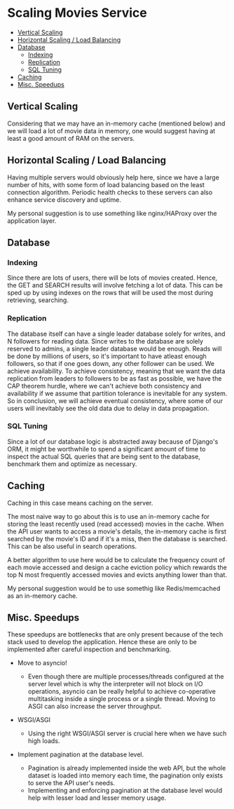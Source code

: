 # Scaling Movies Service

- [Vertical Scaling](#vertical-scaling)
- [Horizontal Scaling / Load Balancing](#horizontal-scaling--load-balancing)
- [Database](#database)
  - [Indexing](#indexing)
  - [Replication](#replication)
  - [SQL Tuning](#sql-tuning)
- [Caching](#caching)
- [Misc. Speedups](#misc-speedups)

## Vertical Scaling

Considering that we may have an in-memory cache (mentioned below) and we will load a lot of
movie data in memory, one would suggest having at least a good amount of RAM on the servers.

## Horizontal Scaling / Load Balancing

Having multiple servers would obviously help here, since we have a large number of hits,
with some form of load balancing based on the least connection algorithm. Periodic health
checks to these servers can also enhance service discovery and uptime.

My personal suggestion is to use something like nginx/HAProxy over the application layer.

## Database

### Indexing

Since there are lots of users, there will be lots of movies
created. Hence, the GET and SEARCH results will involve fetching a lot of data.
This can be sped up by using indexes on the rows that will be used the most
during retrieving, searching.

### Replication

The database itself can have a single leader database solely for writes, and N
followers for reading data. Since writes to the database are solely reserved to admins, a single leader database would be enough. Reads will be done by millions
of users, so it's important to have atleast enough followers, so that if one goes down, any other follower can be used. We achieve availability. To achieve consistency, meaning that we want the data replication from leaders to followers to be as fast as possible, we have the CAP theorem hurdle, where we can't achieve both consistency and availability if we assume that partition tolerance is inevitable for
any system. So in conclusion, we will achieve eventual consistency, where some of our users will inevitably see the old data due to delay in data propagation.

### SQL Tuning

Since a lot of our database logic is abstracted away because of Django's ORM, it might
be worthwhile to spend a significant amount of time to inspect the actual SQL queries
that are being sent to the database, benchmark them and optimize as necessary.

## Caching

Caching in this case means caching on the server.

The most naive way to go about this is to use an in-memory cache for storing the least recently used (read accessed) movies in the cache. When the API user wants to access
a movie's details, the in-memory cache is first searched by the movie's ID and if it's a miss, then the database is searched. This can be also useful in search operations.

A better algorithm to use here would be to calculate the frequency count of each movie accessed and design a cache eviction policy which rewards the top N most frequently accessed movies and evicts anything lower than that.

My personal suggestion would be to use somethig like Redis/memcached as an in-memory cache.

## Misc. Speedups

These speedups are bottlenecks that are only present because of the tech stack used to
develop the application. Hence these are only to be implemented after careful inspection
and benchmarking.

- Move to asyncio!

  - Even though there are multiple processes/threads configured at the server level which is why the interpreter will not block on I/O operations, asyncio can be really helpful to achieve co-operative multitasking inside a single process or a single thread. Moving to ASGI can also increase the server throughput.

- WSGI/ASGI
  - Using the right WSGI/ASGI server is crucial here when we have such high loads.
- Implement pagination at the database level.
  - Pagination is already implemented inside the web API, but the whole dataset is loaded into memory each time, the pagination only exists to serve the API user's needs.
  - Implementing and enforcing pagination at the database level would help with lesser load and lesser memory usage.
